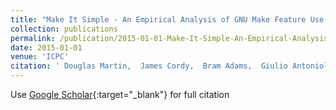 ```yaml
---
title: "Make It Simple - An Empirical Analysis of GNU Make Feature Use in Open Source Projects"
collection: publications
permalink: /publication/2015-01-01-Make-It-Simple-An-Empirical-Analysis-of-GNU-Make-Feature-Use-in-Open-Source-Projects
date: 2015-01-01
venue: 'ICPC'
citation: ' Douglas Martin,  James Cordy,  Bram Adams,  Giulio Antoniol, &quot;Make It Simple - An Empirical Analysis of GNU Make Feature Use in Open Source Projects.&quot; ICPC, 2015.'
---
```

Use [Google Scholar](https://scholar.google.com/scholar?q=Make+It+Simple+++An+Empirical+Analysis+of+GNU+Make+Feature+Use+in+Open+Source+Projects){:target="_blank"} for full citation